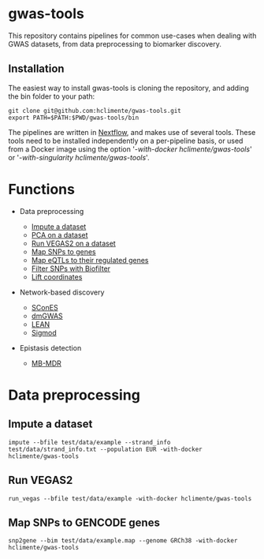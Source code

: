 # gwas-tools

This repository contains pipelines for common use-cases when dealing with GWAS datasets, from data preprocessing to biomarker discovery. 

## Installation

The easiest way to install gwas-tools is cloning the repository, and adding the bin folder to your path:

```
git clone git@github.com:hclimente/gwas-tools.git
export PATH=$PATH:$PWD/gwas-tools/bin
```

The pipelines are written in [Nextflow](https://www.nextflow.io/), and makes use of several tools. These tools need to be installed independently on a per-pipeline basis, or used from a Docker image using the option '*-with-docker hclimente/gwas-tools*' or '*-with-singularity hclimente/gwas-tools*'.

# Functions

- Data preprocessing
    - [Impute a dataset](#impute-a-dataset)
    - [PCA on a dataset]()
    - [Run VEGAS2 on a dataset](#run-vegas2)
    - [Map SNPs to genes](#map-snps-to-gencode-genes)
    - [Map eQTLs to their regulated genes]()
    - [Filter SNPs with Biofilter]()
    - [Lift coordinates]()

- Network-based discovery
    - [SConES]()
    - [dmGWAS]()
    - [LEAN]()
    - [Sigmod]()

- Epistasis detection
    - [MB-MDR]()

# Data preprocessing

## Impute a dataset

```
impute --bfile test/data/example --strand_info test/data/strand_info.txt --population EUR -with-docker hclimente/gwas-tools
```

## Run VEGAS2

```
run_vegas --bfile test/data/example -with-docker hclimente/gwas-tools
```

## Map SNPs to GENCODE genes

```
snp2gene --bim test/data/example.map --genome GRCh38 -with-docker hclimente/gwas-tools
```
